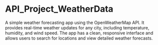 # API_Project_WeatherData
A simple weather forecasting app using the OpenWeatherMap API. It provides real-time weather updates for any city, including temperature, humidity, and wind speed. The app has a clean, responsive interface and allows users to search for locations and view detailed weather forecasts.
